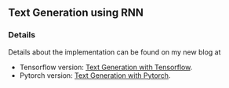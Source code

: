 ## Text Generation using RNN

### Details
Details about the implementation can be found on my new blog at
- Tensorflow version: [Text Generation with Tensorflow](https://machinetalk.org/2019/02/01/text-generation-with-tensorflow/).
- Pytorch version: [Text Generation with Pytorch](https://machinetalk.org/2019/02/08/text-generation-with-pytorch/).
